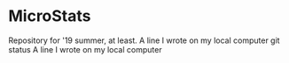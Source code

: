 # MicroStats
Repository for '19 summer, at least.
A line I wrote on my local computer git status
A line I wrote on my local computer
